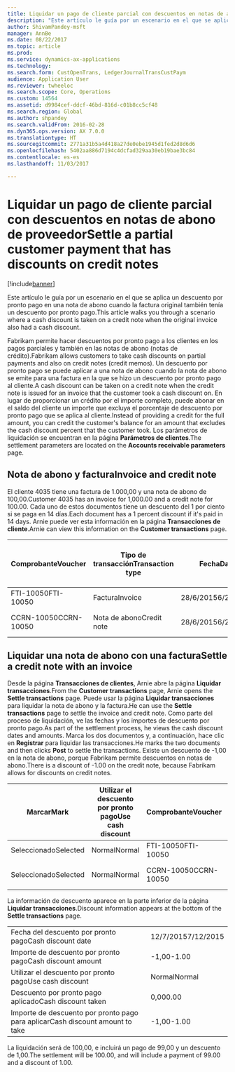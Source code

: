 ```yaml
---
title: Liquidar un pago de cliente parcial con descuentos en notas de abono de proveedor
description: "Este artículo le guía por un escenario en el que se aplica un descuento por pronto pago en una nota de abono cuando la factura original también tenía un descuento por pronto pago."
author: ShivamPandey-msft
manager: AnnBe
ms.date: 08/22/2017
ms.topic: article
ms.prod: 
ms.service: dynamics-ax-applications
ms.technology: 
ms.search.form: CustOpenTrans, LedgerJournalTransCustPaym
audience: Application User
ms.reviewer: twheeloc
ms.search.scope: Core, Operations
ms.custom: 14564
ms.assetid: d9984cef-ddcf-46bd-816d-c01b8cc5cf48
ms.search.region: Global
ms.author: shpandey
ms.search.validFrom: 2016-02-28
ms.dyn365.ops.version: AX 7.0.0
ms.translationtype: HT
ms.sourcegitcommit: 2771a31b5a4d418a27de0ebe1945d1fed2d8d6d6
ms.openlocfilehash: 5402aa886d7194c4dcfad329aa30eb19bae3bc84
ms.contentlocale: es-es
ms.lasthandoff: 11/03/2017

---
```


# <a name="settle-a-partial-customer-payment-that-has-discounts-on-credit-notes"></a><span data-ttu-id="9c742-103">Liquidar un pago de cliente parcial con descuentos en notas de abono de proveedor</span><span class="sxs-lookup"><span data-stu-id="9c742-103">Settle a partial customer payment that has discounts on credit notes</span></span>

[!include[banner](../includes/banner.md)]


<span data-ttu-id="9c742-104">Este artículo le guía por un escenario en el que se aplica un descuento por pronto pago en una nota de abono cuando la factura original también tenía un descuento por pronto pago.</span><span class="sxs-lookup"><span data-stu-id="9c742-104">This article walks you through a scenario where a cash discount is taken on a credit note when the original invoice also had a cash discount.</span></span> 

<span data-ttu-id="9c742-105">Fabrikam permite hacer descuentos por pronto pago a los clientes en los pagos parciales y también en las notas de abono (notas de crédito).</span><span class="sxs-lookup"><span data-stu-id="9c742-105">Fabrikam allows customers to take cash discounts on partial payments and also on credit notes (credit memos).</span></span> <span data-ttu-id="9c742-106">Un descuento por pronto pago se puede aplicar a una nota de abono cuando la nota de abono se emite para una factura en la que se hizo un descuento por pronto pago al cliente.</span><span class="sxs-lookup"><span data-stu-id="9c742-106">A cash discount can be taken on a credit note when the credit note is issued for an invoice that the customer took a cash discount on.</span></span> <span data-ttu-id="9c742-107">En lugar de proporcionar un crédito por el importe completo, puede abonar en el saldo del cliente un importe que excluya el porcentaje de descuento por pronto pago que se aplica al cliente.</span><span class="sxs-lookup"><span data-stu-id="9c742-107">Instead of providing a credit for the full amount, you can credit the customer's balance for an amount that excludes the cash discount percent that the customer took.</span></span> <span data-ttu-id="9c742-108">Los parámetros de liquidación se encuentran en la página **Parámetros de clientes**.</span><span class="sxs-lookup"><span data-stu-id="9c742-108">The settlement parameters are located on the **Accounts receivable parameters** page.</span></span>

## <a name="invoice-and-credit-note"></a><span data-ttu-id="9c742-109">Nota de abono y factura</span><span class="sxs-lookup"><span data-stu-id="9c742-109">Invoice and credit note</span></span>
<span data-ttu-id="9c742-110">El cliente 4035 tiene una factura de 1.000,00 y una nota de abono de 100,00.</span><span class="sxs-lookup"><span data-stu-id="9c742-110">Customer 4035 has an invoice for 1,000.00 and a credit note for 100.00.</span></span> <span data-ttu-id="9c742-111">Cada uno de estos documentos tiene un descuento del 1 por ciento si se paga en 14 días.</span><span class="sxs-lookup"><span data-stu-id="9c742-111">Each document has a 1 percent discount if it's paid in 14 days.</span></span> <span data-ttu-id="9c742-112">Arnie puede ver esta información en la página **Transacciones de cliente**.</span><span class="sxs-lookup"><span data-stu-id="9c742-112">Arnie can view this information on the **Customer transactions** page.</span></span>

| <span data-ttu-id="9c742-113">Comprobante</span><span class="sxs-lookup"><span data-stu-id="9c742-113">Voucher</span></span>    | <span data-ttu-id="9c742-114">Tipo de transacción</span><span class="sxs-lookup"><span data-stu-id="9c742-114">Transaction type</span></span> | <span data-ttu-id="9c742-115">Fecha</span><span class="sxs-lookup"><span data-stu-id="9c742-115">Date</span></span>      | <span data-ttu-id="9c742-116">Factura</span><span class="sxs-lookup"><span data-stu-id="9c742-116">Invoice</span></span>  | <span data-ttu-id="9c742-117">Importe en débito en divisa de transacción</span><span class="sxs-lookup"><span data-stu-id="9c742-117">Amount in transaction currency debit</span></span> | <span data-ttu-id="9c742-118">Importe en crédito en divisa de transacción</span><span class="sxs-lookup"><span data-stu-id="9c742-118">Amount in transaction currency credit</span></span> | <span data-ttu-id="9c742-119">Saldo</span><span class="sxs-lookup"><span data-stu-id="9c742-119">Balance</span></span>  | <span data-ttu-id="9c742-120">Divisa</span><span class="sxs-lookup"><span data-stu-id="9c742-120">Currency</span></span> |
|------------|------------------|-----------|----------|--------------------------------------|---------------------------------------|----------|----------|
| <span data-ttu-id="9c742-121">FTI-10050</span><span class="sxs-lookup"><span data-stu-id="9c742-121">FTI-10050</span></span>  | <span data-ttu-id="9c742-122">Factura</span><span class="sxs-lookup"><span data-stu-id="9c742-122">Invoice</span></span>          | <span data-ttu-id="9c742-123">28/6/2015</span><span class="sxs-lookup"><span data-stu-id="9c742-123">6/28/2015</span></span> | <span data-ttu-id="9c742-124">10050</span><span class="sxs-lookup"><span data-stu-id="9c742-124">10050</span></span>    | <span data-ttu-id="9c742-125">1.000,00</span><span class="sxs-lookup"><span data-stu-id="9c742-125">1,000.00</span></span>                             |                                       | <span data-ttu-id="9c742-126">1.000,00</span><span class="sxs-lookup"><span data-stu-id="9c742-126">1,000.00</span></span> | <span data-ttu-id="9c742-127">USD</span><span class="sxs-lookup"><span data-stu-id="9c742-127">USD</span></span>      |
| <span data-ttu-id="9c742-128">CCRN-10050</span><span class="sxs-lookup"><span data-stu-id="9c742-128">CCRN-10050</span></span> | <span data-ttu-id="9c742-129">Nota de abono</span><span class="sxs-lookup"><span data-stu-id="9c742-129">Credit note</span></span>      | <span data-ttu-id="9c742-130">28/6/2015</span><span class="sxs-lookup"><span data-stu-id="9c742-130">6/28/2015</span></span> | <span data-ttu-id="9c742-131">CR-10050</span><span class="sxs-lookup"><span data-stu-id="9c742-131">CR-10050</span></span> |                                      | <span data-ttu-id="9c742-132">100,00</span><span class="sxs-lookup"><span data-stu-id="9c742-132">100.00</span></span>                                | <span data-ttu-id="9c742-133">-100,00</span><span class="sxs-lookup"><span data-stu-id="9c742-133">-100.00</span></span>  | <span data-ttu-id="9c742-134">USD</span><span class="sxs-lookup"><span data-stu-id="9c742-134">USD</span></span>      |

## <a name="settle-a-credit-note-with-an-invoice"></a><span data-ttu-id="9c742-135">Liquidar una nota de abono con una factura</span><span class="sxs-lookup"><span data-stu-id="9c742-135">Settle a credit note with an invoice</span></span>
<span data-ttu-id="9c742-136">Desde la página **Transacciones de clientes**, Arnie abre la página **Liquidar transacciones**.</span><span class="sxs-lookup"><span data-stu-id="9c742-136">From the **Customer transactions** page, Arnie opens the **Settle transactions** page.</span></span> <span data-ttu-id="9c742-137">Puede usar la página **Liquidar transacciones** para liquidar la nota de abono y la factura.</span><span class="sxs-lookup"><span data-stu-id="9c742-137">He can use the **Settle transactions** page to settle the invoice and credit note.</span></span> <span data-ttu-id="9c742-138">Como parte del proceso de liquidación, ve las fechas y los importes de descuento por pronto pago.</span><span class="sxs-lookup"><span data-stu-id="9c742-138">As part of the settlement process, he views the cash discount dates and amounts.</span></span> <span data-ttu-id="9c742-139">Marca los dos documentos y, a continuación, hace clic en **Registrar** para liquidar las transacciones.</span><span class="sxs-lookup"><span data-stu-id="9c742-139">He marks the two documents and then clicks **Post** to settle the transactions.</span></span> <span data-ttu-id="9c742-140">Existe un descuento de -1,00 en la nota de abono, porque Fabrikam permite descuentos en notas de abono.</span><span class="sxs-lookup"><span data-stu-id="9c742-140">There is a discount of -1.00 on the credit note, because Fabrikam allows for discounts on credit notes.</span></span>

| <span data-ttu-id="9c742-141">Marcar</span><span class="sxs-lookup"><span data-stu-id="9c742-141">Mark</span></span>     | <span data-ttu-id="9c742-142">Utilizar el descuento por pronto pago</span><span class="sxs-lookup"><span data-stu-id="9c742-142">Use cash discount</span></span> | <span data-ttu-id="9c742-143">Comprobante</span><span class="sxs-lookup"><span data-stu-id="9c742-143">Voucher</span></span>    | <span data-ttu-id="9c742-144">Cuenta</span><span class="sxs-lookup"><span data-stu-id="9c742-144">Account</span></span> | <span data-ttu-id="9c742-145">Fecha</span><span class="sxs-lookup"><span data-stu-id="9c742-145">Date</span></span>      | <span data-ttu-id="9c742-146">Fecha de vencimiento</span><span class="sxs-lookup"><span data-stu-id="9c742-146">Due date</span></span>  | <span data-ttu-id="9c742-147">Factura</span><span class="sxs-lookup"><span data-stu-id="9c742-147">Invoice</span></span>  | <span data-ttu-id="9c742-148">Importe en divisa de la transacción</span><span class="sxs-lookup"><span data-stu-id="9c742-148">Amount in transaction currency</span></span> | <span data-ttu-id="9c742-149">Divisa</span><span class="sxs-lookup"><span data-stu-id="9c742-149">Currency</span></span> | <span data-ttu-id="9c742-150">Importe para liquidar</span><span class="sxs-lookup"><span data-stu-id="9c742-150">Amount to settle</span></span> |
|----------|-------------------|------------|---------|-----------|-----------|----------|--------------------------------|----------|------------------|
| <span data-ttu-id="9c742-151">Seleccionado</span><span class="sxs-lookup"><span data-stu-id="9c742-151">Selected</span></span> | <span data-ttu-id="9c742-152">Normal</span><span class="sxs-lookup"><span data-stu-id="9c742-152">Normal</span></span>            | <span data-ttu-id="9c742-153">FTI-10050</span><span class="sxs-lookup"><span data-stu-id="9c742-153">FTI-10050</span></span>  | <span data-ttu-id="9c742-154">4035</span><span class="sxs-lookup"><span data-stu-id="9c742-154">4035</span></span>    | <span data-ttu-id="9c742-155">28/6/2015</span><span class="sxs-lookup"><span data-stu-id="9c742-155">6/28/2015</span></span> | <span data-ttu-id="9c742-156">28/7/2015</span><span class="sxs-lookup"><span data-stu-id="9c742-156">7/28/2015</span></span> | <span data-ttu-id="9c742-157">10050</span><span class="sxs-lookup"><span data-stu-id="9c742-157">10050</span></span>    | <span data-ttu-id="9c742-158">1.000,00</span><span class="sxs-lookup"><span data-stu-id="9c742-158">1,000.00</span></span>                       | <span data-ttu-id="9c742-159">USD</span><span class="sxs-lookup"><span data-stu-id="9c742-159">USD</span></span>      | <span data-ttu-id="9c742-160">990,00</span><span class="sxs-lookup"><span data-stu-id="9c742-160">990.00</span></span>           |
| <span data-ttu-id="9c742-161">Seleccionado</span><span class="sxs-lookup"><span data-stu-id="9c742-161">Selected</span></span> | <span data-ttu-id="9c742-162">Normal</span><span class="sxs-lookup"><span data-stu-id="9c742-162">Normal</span></span>            | <span data-ttu-id="9c742-163">CCRN-10050</span><span class="sxs-lookup"><span data-stu-id="9c742-163">CCRN-10050</span></span> | <span data-ttu-id="9c742-164">4035</span><span class="sxs-lookup"><span data-stu-id="9c742-164">4035</span></span>    | <span data-ttu-id="9c742-165">28/6/2015</span><span class="sxs-lookup"><span data-stu-id="9c742-165">6/28/2015</span></span> | <span data-ttu-id="9c742-166">28/7/2015</span><span class="sxs-lookup"><span data-stu-id="9c742-166">7/28/2015</span></span> | <span data-ttu-id="9c742-167">CR-10050</span><span class="sxs-lookup"><span data-stu-id="9c742-167">CR-10050</span></span> | <span data-ttu-id="9c742-168">-100,00</span><span class="sxs-lookup"><span data-stu-id="9c742-168">-100.00</span></span>                        | <span data-ttu-id="9c742-169">USD</span><span class="sxs-lookup"><span data-stu-id="9c742-169">USD</span></span>      | <span data-ttu-id="9c742-170">-99,00</span><span class="sxs-lookup"><span data-stu-id="9c742-170">-99.00</span></span>           |

<span data-ttu-id="9c742-171">La información de descuento aparece en la parte inferior de la página **Liquidar transacciones**.</span><span class="sxs-lookup"><span data-stu-id="9c742-171">Discount information appears at the bottom of the **Settle transactions** page.</span></span>

|                              |           |
|------------------------------|-----------|
| <span data-ttu-id="9c742-172">Fecha del descuento por pronto pago</span><span class="sxs-lookup"><span data-stu-id="9c742-172">Cash discount date</span></span>           | <span data-ttu-id="9c742-173">12/7/2015</span><span class="sxs-lookup"><span data-stu-id="9c742-173">7/12/2015</span></span> |
| <span data-ttu-id="9c742-174">Importe de descuento por pronto pago</span><span class="sxs-lookup"><span data-stu-id="9c742-174">Cash discount amount</span></span>         | <span data-ttu-id="9c742-175">-1,00</span><span class="sxs-lookup"><span data-stu-id="9c742-175">-1.00</span></span>     |
| <span data-ttu-id="9c742-176">Utilizar el descuento por pronto pago</span><span class="sxs-lookup"><span data-stu-id="9c742-176">Use cash discount</span></span>            | <span data-ttu-id="9c742-177">Normal</span><span class="sxs-lookup"><span data-stu-id="9c742-177">Normal</span></span>    |
| <span data-ttu-id="9c742-178">Descuento por pronto pago aplicado</span><span class="sxs-lookup"><span data-stu-id="9c742-178">Cash discount taken</span></span>          | <span data-ttu-id="9c742-179">0,00</span><span class="sxs-lookup"><span data-stu-id="9c742-179">0.00</span></span>      |
| <span data-ttu-id="9c742-180">Importe de descuento por pronto pago para aplicar</span><span class="sxs-lookup"><span data-stu-id="9c742-180">Cash discount amount to take</span></span> | <span data-ttu-id="9c742-181">-1,00</span><span class="sxs-lookup"><span data-stu-id="9c742-181">-1.00</span></span>     |

<span data-ttu-id="9c742-182">La liquidación será de 100,00, e incluirá un pago de 99,00 y un descuento de 1,00.</span><span class="sxs-lookup"><span data-stu-id="9c742-182">The settlement will be 100.00, and will include a payment of 99.00 and a discount of 1.00.</span></span>




